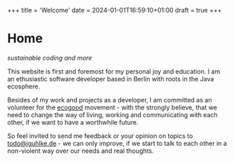 +++
title = 'Welcome'
date = 2024-01-01T16:59:10+01:00
draft = true
+++
# Home

*sustainable coding and more*

This website is first and foremost for my personal joy and education. I am an 
ethusiastic software developer based in Berlin with roots in the Java ecosphere.

Besides of my work and projects as a developer, I am committed as an volunteer 
for the [ecogood](https://www.ecogood.org/) movement - with the strongly believe, 
that we need to change the way of living, working and communicating with each other, 
if we want to have a worthwhile future.

So feel invited to send me feedback or your opinion on topics to 
[todo@jguhlke.de](mailto:todo@jguhlke.de) - we can only improve, if we start to 
talk to each other in a non-violent way over our needs and real thoughts.
